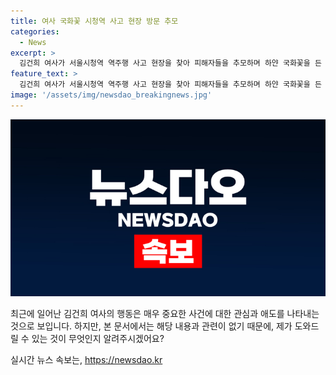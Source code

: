 ```yaml
---
title: 여사 국화꽃 시청역 사고 현장 방문 추모
categories:
  - News
excerpt: >
  김건희 여사가 서울시청역 역주행 사고 현장을 찾아 피해자들을 추모하며 하얀 국화꽃을 든 모습이 온라인에 공개되었다. 이는 대통령실도 알지 못한 일이었으며, 여사의 따스한 애도와 함께 현장에서 주변 시민들의 메시지를 엿보는 모습이 담겨 있었다. 1일 발생한 차량 역주행으로 인한 사고로 9명이 사망하고 7명이 부상을 입었다.
feature_text: >
  김건희 여사가 서울시청역 역주행 사고 현장을 찾아 피해자들을 추모하며 하얀 국화꽃을 든 모습이 온라인에 공개되었다. 이는 대통령실도 알지 못한 일이었으며, 여사의 따스한 애도와 함께 현장에서 주변 시민들의 메시지를 엿보는 모습이 담겨 있었다. 1일 발생한 차량 역주행으로 인한 사고로 9명이 사망하고 7명이 부상을 입었다.
image: '/assets/img/newsdao_breakingnews.jpg'
---
```


<p><img src="/assets/img/newsdao_breakingnews.jpg" alt="pcversion 속보" /></p>

<p>최근에 일어난 김건희 여사의 행동은 매우 중요한 사건에 대한 관심과 애도를 나타내는 것으로 보입니다. 하지만, 본 문서에서는 해당 내용과 관련이 없기 때문에, 제가 도와드릴 수 있는 것이 무엇인지 알려주시겠어요?</p>
실시간 뉴스 속보는, <a href="https://newsdao.kr" rel="dofollow">https://newsdao.kr</a>


